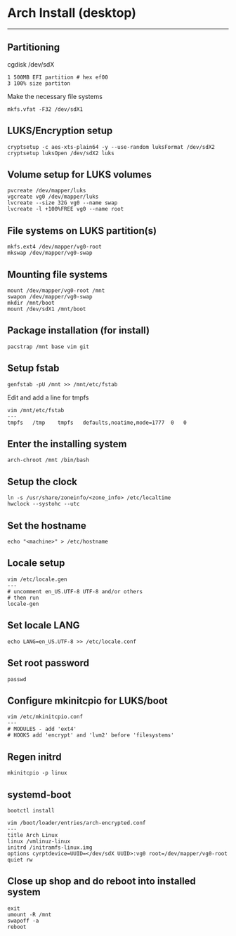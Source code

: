 # Arch Install (desktop)
---

## Partitioning
cgdisk /dev/sdX
```
1 500MB EFI partition # hex ef00
3 100% size partiton 
```

Make the necessary file systems
```
mkfs.vfat -F32 /dev/sdX1
```

## LUKS/Encryption setup 
```
cryptsetup -c aes-xts-plain64 -y --use-random luksFormat /dev/sdX2
cryptsetup luksOpen /dev/sdX2 luks
```

## Volume setup for LUKS volumes
```
pvcreate /dev/mapper/luks
vgcreate vg0 /dev/mapper/luks
lvcreate --size 32G vg0 --name swap
lvcreate -l +100%FREE vg0 --name root
```

## File systems on LUKS partition(s) 
```
mkfs.ext4 /dev/mapper/vg0-root
mkswap /dev/mapper/vg0-swap
```

## Mounting file systems
```
mount /dev/mapper/vg0-root /mnt 
swapon /dev/mapper/vg0-swap 
mkdir /mnt/boot
mount /dev/sdX1 /mnt/boot
```

## Package installation (for install)
```
pacstrap /mnt base vim git
```

## Setup fstab
```
genfstab -pU /mnt >> /mnt/etc/fstab
```

Edit and add a line for tmpfs
```
vim /mnt/etc/fstab
---
tmpfs	/tmp	tmpfs	defaults,noatime,mode=1777	0	0
```

## Enter the installing system
```
arch-chroot /mnt /bin/bash
```

## Setup the clock
```
ln -s /usr/share/zoneinfo/<zone_info> /etc/localtime
hwclock --systohc --utc
```

## Set the hostname 
```
echo "<machine>" > /etc/hostname
```

## Locale setup
```
vim /etc/locale.gen
---
# uncomment en_US.UTF-8 UTF-8 and/or others
# then run
locale-gen
```

## Set locale LANG
```
echo LANG=en_US.UTF-8 >> /etc/locale.conf
```

## Set root password
```
passwd
```

## Configure mkinitcpio for LUKS/boot
```
vim /etc/mkinitcpio.conf
---
# MODULES - add 'ext4'
# HOOKS add 'encrypt' and 'lvm2' before 'filesystems'
```

## Regen initrd 
```
mkinitcpio -p linux
```

## systemd-boot
```
bootctl install
```

```
vim /boot/loader/entries/arch-encrypted.conf
---
title Arch Linux
linux /vmlinuz-linux
initrd /initramfs-linux.img
options cyrptdevice=UUID=</dev/sdX UUID>:vg0 root=/dev/mapper/vg0-root quiet rw
```


## Close up shop and do reboot into installed system
```
exit
umount -R /mnt
swapoff -a
reboot
```
